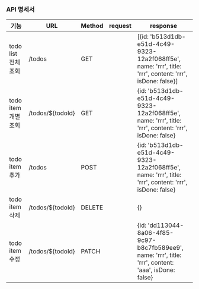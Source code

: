 ### API 명세서

|기능|URL|Method|request|response|
|-|-|-|-|-|
|todo list 전체 조회|/todos|GET||[{id: 'b513d1db-e51d-4c49-9323-12a2f068ff5e', name: 'rrr', title: 'rrr', content: 'rrr', isDone: false}]|
|todo item 개별 조회|/todos/${todoId}|GET||{id: 'b513d1db-e51d-4c49-9323-12a2f068ff5e', name: 'rrr', title: 'rrr', content: 'rrr', isDone: false}|
|todo item 추가|/todos|POST||{id: 'b513d1db-e51d-4c49-9323-12a2f068ff5e', name: 'rrr', title: 'rrr', content: 'rrr', isDone: false}|
|todo item 삭제|/todos/${todoId}|DELETE||{}|
|todo item 수정|/todos/${todoId}|PATCH||{id: 'dd113044-8a06-4f85-9c97-b8c7fb589ee9', name: 'rrr', title: 'rrr', content: 'aaa', isDone: false}|
